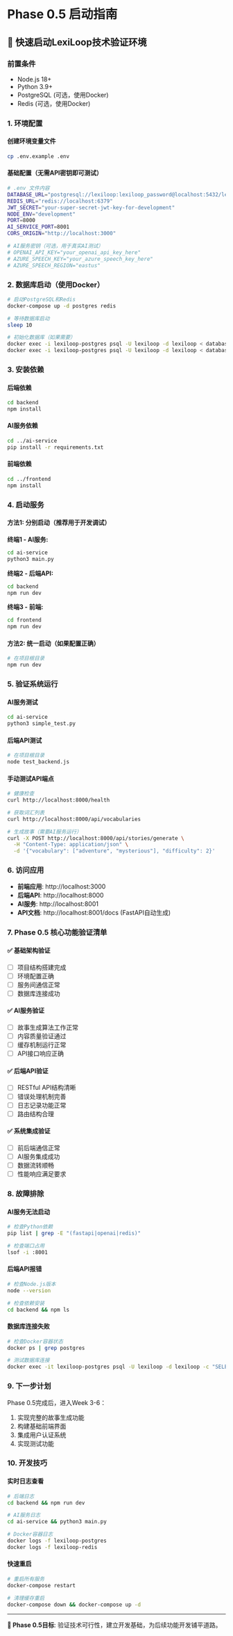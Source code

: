 # Phase 0.5 启动指南

## 🚀 快速启动LexiLoop技术验证环境

### 前置条件
- Node.js 18+ 
- Python 3.9+
- PostgreSQL (可选，使用Docker)
- Redis (可选，使用Docker)

### 1. 环境配置

#### 创建环境变量文件
```bash
cp .env.example .env
```

#### 基础配置（无需API密钥即可测试）
```bash
# .env 文件内容
DATABASE_URL="postgresql://lexiloop:lexiloop_password@localhost:5432/lexiloop"
REDIS_URL="redis://localhost:6379"
JWT_SECRET="your-super-secret-jwt-key-for-development"
NODE_ENV="development"
PORT=8000
AI_SERVICE_PORT=8001
CORS_ORIGIN="http://localhost:3000"

# AI服务密钥（可选，用于真实AI测试）
# OPENAI_API_KEY="your_openai_api_key_here"
# AZURE_SPEECH_KEY="your_azure_speech_key_here"
# AZURE_SPEECH_REGION="eastus"
```

### 2. 数据库启动（使用Docker）

```bash
# 启动PostgreSQL和Redis
docker-compose up -d postgres redis

# 等待数据库启动
sleep 10

# 初始化数据库（如果需要）
docker exec -i lexiloop-postgres psql -U lexiloop -d lexiloop < database/schema.sql
docker exec -i lexiloop-postgres psql -U lexiloop -d lexiloop < database/seed_data.sql
```

### 3. 安装依赖

#### 后端依赖
```bash
cd backend
npm install
```

#### AI服务依赖
```bash
cd ../ai-service
pip install -r requirements.txt
```

#### 前端依赖
```bash
cd ../frontend
npm install
```

### 4. 启动服务

#### 方法1: 分别启动（推荐用于开发调试）

**终端1 - AI服务:**
```bash
cd ai-service
python3 main.py
```

**终端2 - 后端API:**
```bash
cd backend
npm run dev
```

**终端3 - 前端:**
```bash
cd frontend
npm run dev
```

#### 方法2: 统一启动（如果配置正确）
```bash
# 在项目根目录
npm run dev
```

### 5. 验证系统运行

#### AI服务测试
```bash
cd ai-service
python3 simple_test.py
```

#### 后端API测试
```bash
# 在项目根目录
node test_backend.js
```

#### 手动测试API端点
```bash
# 健康检查
curl http://localhost:8000/health

# 获取词汇列表
curl http://localhost:8000/api/vocabularies

# 生成故事（需要AI服务运行）
curl -X POST http://localhost:8000/api/stories/generate \
  -H "Content-Type: application/json" \
  -d '{"vocabulary": ["adventure", "mysterious"], "difficulty": 2}'
```

### 6. 访问应用

- **前端应用**: http://localhost:3000
- **后端API**: http://localhost:8000
- **AI服务**: http://localhost:8001
- **API文档**: http://localhost:8001/docs (FastAPI自动生成)

### 7. Phase 0.5 核心功能验证清单

#### ✅ 基础架构验证
- [ ] 项目结构搭建完成
- [ ] 环境配置正确
- [ ] 服务间通信正常
- [ ] 数据库连接成功

#### ✅ AI服务验证
- [ ] 故事生成算法工作正常
- [ ] 内容质量验证通过
- [ ] 缓存机制运行正常
- [ ] API接口响应正确

#### ✅ 后端API验证
- [ ] RESTful API结构清晰
- [ ] 错误处理机制完善
- [ ] 日志记录功能正常
- [ ] 路由结构合理

#### ✅ 系统集成验证
- [ ] 前后端通信正常
- [ ] AI服务集成成功
- [ ] 数据流转顺畅
- [ ] 性能响应满足要求

### 8. 故障排除

#### AI服务无法启动
```bash
# 检查Python依赖
pip list | grep -E "(fastapi|openai|redis)"

# 检查端口占用
lsof -i :8001
```

#### 后端API报错
```bash
# 检查Node.js版本
node --version

# 检查依赖安装
cd backend && npm ls
```

#### 数据库连接失败
```bash
# 检查Docker容器状态
docker ps | grep postgres

# 测试数据库连接
docker exec -it lexiloop-postgres psql -U lexiloop -d lexiloop -c "SELECT 1;"
```

### 9. 下一步计划

Phase 0.5完成后，进入Week 3-6：
1. 实现完整的故事生成功能
2. 构建基础前端界面
3. 集成用户认证系统
4. 实现测试功能

### 10. 开发技巧

#### 实时日志查看
```bash
# 后端日志
cd backend && npm run dev

# AI服务日志
cd ai-service && python3 main.py

# Docker容器日志
docker logs -f lexiloop-postgres
docker logs -f lexiloop-redis
```

#### 快速重启
```bash
# 重启所有服务
docker-compose restart

# 清理缓存重启
docker-compose down && docker-compose up -d
```

---

**🎯 Phase 0.5目标**: 验证技术可行性，建立开发基础，为后续功能开发铺平道路。